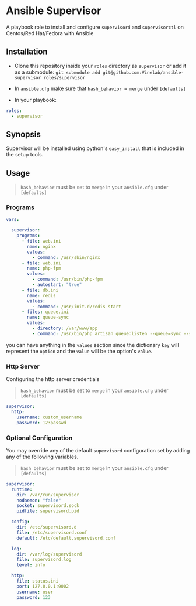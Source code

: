 # Ansible Supervisor
A playbook role to install and configure `supervisord` and `supervisorctl` on Centos/Red Hat/Fedora with Ansible

## Installation
- Clone this repository inside your `roles` directory as `supervisor`
or add it as a submodule: `git submodule add git@github.com:Vinelab/ansible-supervisor roles/supervisor`

- In `ansible.cfg` make sure that `hash_behavior = merge` under `[defaults]`

- In your playbook:

```yaml
roles:
  - supervisor
```

## Synopsis
Supervisor will be installed using python's `easy_install`
that is included in the setup tools.

## Usage

> `hash_behavior` must be set to `merge` in your `ansible.cfg` under `[defaults]`

### Programs

```yaml
vars:

  supervisor:
    programs:
      - file: web.ini
        name: nginx
        values:
          - command: /usr/sbin/nginx
      - file: web.ini
        name: php-fpm
        values:
          - command: /usr/bin/php-fpm
          - autostart: "true"
      - file: db.ini
        name: redis
        values:
          - command: /usr/init.d/redis start
      - files: queue.ini
        name: queue-sync
        values:
          - directory: /var/www/app
          - command: /usr/bin/php artisan queue:listen --queue=sync --sleep=20
```

you can have anything in the `values` section since the dictionary `key` will
represent the `option` and the `value` will be the option's `value`.

### Http Server
Configuring the http server credentials

> `hash_behavior` must be set to `merge` in your `ansible.cfg` under `[defaults]`

```yaml
supervisor:
  http:
    username: custom_username
    password: 123passwd
```

### Optional Configuration
You may override any of the default `supervisord` configuration set by adding
any of the following variables.

> `hash_behavior` must be set to `merge` in your `ansible.cfg` under `[defaults]`

```yaml
supervisor:
  runtime:
    dir: /var/run/supervisor
    nodaemon: "false"
    socket: supervisord.sock
    pidfile: supervisord.pid

  config:
    dir: /etc/supervisord.d
    file: /etc/supervisord.conf
    default: /etc/default.supervisord.conf

  log:
    dir: /var/log/supervisord
    file: supervisord.log
    level: info

  http:
    file: status.ini
    port: 127.0.0.1:9002
    username: user
    password: 123
```
